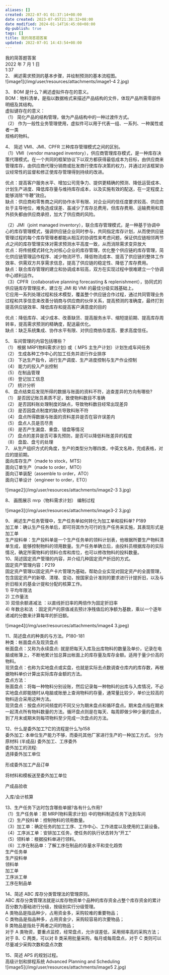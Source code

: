 ```yaml
---
aliases: []
created: 2022-07-01 01:37:14+08:00
date created: 2023-07-05T21:38:32+08:00
date modified: 2024-01-14T16:45:08+08:00
dg-publish: true
tags: []
title: 我的简答题答案
updated: 2022-07-01 14:43:54+08:00
---
```


我的简答题答案  
2022 年 7 月 1 日  
1:37  
2、 阐述需求预测的基本步骤，并绘制预测的基本流程图。  
![image1](/img/user/resources/attachments/image1-4 2.jpg)

3、 BOM 是什么？阐述虚拟件存在的意义。  
BOM：物料清单，是指以数据格式来描述产品结构的文件，体现产品所需零部件明细及其结构。  
虚拟键存在的意义：  
（1） 简化产品的结构管理，做为产品结构中的一种过渡件方式。  
（2） 作为一般性业务管理使用，虚拟件可以用于代表一组、一系列、一种属性或者一类  
规格的物料。

4、 简述 VMI、JMI、CPFR 三种库存管理模式之间的区别。  
（1）VMI（vendor managed inventory），供应商管理库存模式，是一种库存决策代理模式。在一个共同的框架协议下以双方都获得最低成本为目标，由供应商来管理库存，由供应商代理分销商或批发商行使库存决策的权力，并通过对该框架协议经常性的监督和修正使库存管理得到持续的改进。

优点：提高客户服务水平、增加公司竞争力、提供更精确的预测、降低运营成本、计划生产进度、降低库存量与维持库存成本，以及实施有效的配送，在一定程度上能够消除“牛鞭”效应。  
缺点：供应商和零售商之间的协作水平有限、对企业间的信任度要求较高、供应商处于主导地位，难免造成误差、虽减少了库存总费用，但库存费用、运输费用和意外损失都由供应商承担，加大了供应商的风险。

（2）JMI（joint managed inventory），联合库存管理模式，是一种基于协调中心的库存管理模式，强调供应链企业同时参与，共同指定库存计划，从而使供应链管理过程的每个库存管理者都能从相互的协调性来考虑问题，保证供应链相邻两节点之间的库存管理实体对需求预测水平高度一致，从而消除需求变异放大  
优点：将传统模式转化为对核心企业的库存管理，优化整个供应链的库存管理，简化供应链管理运作程序、减少物流环节，降低物流成本、提高了供应链的整体工作效率、供需双方共享需求信息，提高了供应链的稳定性、降低了库存费用。  
缺点：联合库存管理的建立和协调成本较高，双方在实现过程中很难建立一个协调中心顺利运作。  
（3）CPFR（collaborative planning forecasting & replenishment），协同式的供应链库存管理技术，建立在 JMI 和 VMI 的最佳分级实践基础上。  
它应用一系列处理过程和技术模型，覆盖整个供应链合作过程，通过共同管理业务过程和共享信息来改善分销商与供应商的伙伴关系，提高预测的准确度，最终打到提高供应链效率、降低库存和提高客户满意度的目的

优点：降低库存、减少成本、改善缺货、提高服务水平、缩短提前期、提高库存周转率，提高需求预测的精确度，配送最优化。  
缺点：缺乏系统集成、协作水平有限、对供应商依存度高、要求高度信任。

5、 车间管理的内容包括哪些？  
（1） 根据 MRP(物料需求计划) 或（ MPS 主生产计划）计划生成车间任务  
（2） 生成各种工作中心的加工任务并进行作业排序  
（3） 下达生产指令，进行生产调度、生产进度控制与生产作业控制  
（4） 能力的投入产出控制  
（5） 在制品管理  
（6） 登记加工信息  
（7） 统计分析  
6、 盘点结束后发现所得的数据与账面的资料不符，追查差异的方向有哪些?  
（1） 是否因记账员素质不足，致使物料数目不准确  
（2） 是否因料账处理制度的缺点，导致物料数目经常出现差异  
（3） 是否因盘点制度的缺点导致料账不符  
（4） 盘点所得数据与账面的资料差异是否在容许误差内  
（5） 盘点人员是否尽责  
（6） 是否产生漏盘、重盘、错盘等情况  
（7） 盘点的差异是否可事先预防，是否可以降低料账差异的程度  
（8） 盘盈、盘亏的处理  
7、 从生产组织方式的角度，生产的类型分为哪四类，中英文名称，完成表格，对应的提前期。  
面向库存生产（made to stock，MTS）  
面向订单生产（made to order，MTO）  
面向订单装配（assemble to order，ATO）  
面向订单设计（engineer to order，ETO）

![image2](/img/user/resources/attachments/image2-3 3.jpg)

8、 画图展示 mrp（物料需求计划） 编制过程

![image3](/img/user/resources/attachments/image3-2 3.jpg)

9、 阐述生产任务管理中，生产任务单如何转化为加工单和投料单? P189  
加工单：确认生产任务单后，即可将其作为可行的生产任务来实施，其表现形式是加工单  
生产投料单：生产投料单是一个生产任务单的领料计划表，他根据所要生产物料清单生成，能够控制物料的领用数量。生产任务单确立后，由投料员根据库存的实际情况，确定所需物料的领料仓库和库位，也可以修改物料的投料数量。  
10、简述固定资产管理的内容，并介绍几种固定资产折旧的方式。  
固定资产管理内容：P219  
固定资产管理以固定资产卡片管理为基础，帮助企业实现对固定资产的全面管理，包含固定资产的新增、清理、变动，按国家会计准则的要求进行计提折旧，以及与折旧相关的基金计提和分配的核算工作。  
1\) 平均年限法  
2\) 工作量法  
3\) 双倍余额递减法 ：以直线折旧率的两倍作为固定折旧率  
4\) 年数总和法 ：固定资产的原值减去预计净残值后的净额为基数，乘以一个逐年递减的分数来计算每年的折旧额。

![image4](/img/user/resources/attachments/image4 3.jpeg)

11、简述盘点的种类的与方法。P180-181  
种类：帐面盘点及现货盘点  
帐面盘点：又称为永续盘点: 就是把每天入库及出库物料的数量及单价，记录在电脑或帐簿上，不断地累计加总算出帐面上的库存量及库存金额。适用于量少价高的物料。  
现货盘点：也称为实地盘点或实盘，也就是实际去点数调查仓库内的库存数，再根据物料单价计算出实际库存金额的方法。  
盘点方法：  
账面盘点：将每一种物料分别设账，然后记录每一种物料的出库与入库情况，不必实地盘点即能随时从电脑或账册上查询物料的存量，通常量比较少，单价比较高的物料适合采用这种方法。  
现货盘点：按盘点时间频度的不同又分为期末盘点和循环盘点。期末盘点指在期末一起清点所有物料数量的方法。循环盘点则是在每天、每周即做少种少量的盘点，到了月末或期末则每项物料至少完成一次盘点的方法。

12、什么是委外加工?它的流程是什么?p158  
委外加工: 本单位生产能力不够，而委托其他厂家进行生产的一种加工方式。 分为原材料 (半成品) 委外加工、工序委外  
委外加工的流程:  
选择委外加工单位

形成委外加工产品订单

将材料和模板送至委外加工单位

产成品验收

入库/会计核算

13、生产任务下达时包含哪些单据?各有什么作用?  
（1）生产任务单：把 MRP(物料需求计划) 中的物料制造任务下达到车间  
（2）生产投料单：控制物料的领用数量。  
（3）加工单：确定任务的加工工序、工作中心、工作进度以及使用的工装设备。  
（4）工序派工单：安排加工任务，使任务的执行状态转为“开工”  
（5）领料单：根据投料单进行领料。  
（6）工序在制品单：了解工序在制品的存量水平和变化趋势  
生产任务单  
生产投料单  
领料单  
加工单  
工序派工单  
工序在制品单

14、简述 ABC 库存分类管理法的管理原则。  
ABC 库存分类管理法就是以库存物资单个品种的库存资金占整个库存资金的累计百分数为基础进行分级，按级别实行分级管理。  
A 类物品是指品种少，占用资金多，采购较难的重要物品；  
C 类物品是指品种多，占用资金少，采购较容易的次要物品；  
B 类物品是指处于两者之间的物品；  
对于 A 类物资，要重点监控，经常盘点，允许误差低，采用频率高的采购方法；对于 B、C 两类，可以对 B 类采用批量采购，每月或每周盘点，对于 C 类则可以尽量减少采购次数和盘点次数

15、简述 APS 的规划过程。  
高级计划和排程系统 Advanced Planning and Scheduling  
![image5](/img/user/resources/attachments/image5 2.jpg)